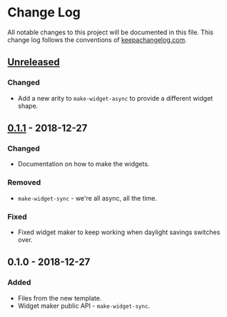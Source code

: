 # Change Log
All notable changes to this project will be documented in this file. This change log follows the conventions of [keepachangelog.com](http://keepachangelog.com/).

## [Unreleased]
### Changed
- Add a new arity to `make-widget-async` to provide a different widget shape.

## [0.1.1] - 2018-12-27
### Changed
- Documentation on how to make the widgets.

### Removed
- `make-widget-sync` - we're all async, all the time.

### Fixed
- Fixed widget maker to keep working when daylight savings switches over.

## 0.1.0 - 2018-12-27
### Added
- Files from the new template.
- Widget maker public API - `make-widget-sync`.

[Unreleased]: https://github.com/your-name/sequences/compare/0.1.1...HEAD
[0.1.1]: https://github.com/your-name/sequences/compare/0.1.0...0.1.1
